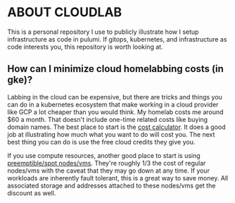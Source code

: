 # ABOUT CLOUDLAB

This is a personal repository I use to publicly illustrate how I setup infrastructure as code in pulumi. If gitops, kubernetes, and infrastructure as code interests you, this repository is worth looking at.

## How can I minimize cloud homelabbing costs (in gke)?

Labbing in the cloud can be expensive, but there are tricks and things you can do in a kubernetes ecosystem that make working in a cloud provider like GCP a lot cheaper than you would think. My homelab costs me around $60 a month. That doesn't include one-time related costs like buying domain names. The best place to start is the [cost calculator](https://cloud.google.com/products/calculator). It does a good job at illustrating how much what you want to do will cost you. The next best thing you can do is use the free cloud credits they give you.

If you use compute resources, another good place to start is using [preemptible/spot nodes/vms](https://cloud.google.com/compute/docs/instances/preemptible). They're roughly 1/3 the cost of regular nodes/vms with the caveat that they may go down at any time. If your workloads are inherently fault tolerant, this is a great way to save money. All associated storage and addresses attached to these nodes/vms get the discount as well.
